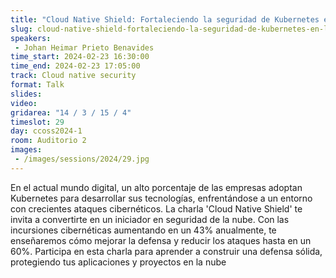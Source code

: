 ```yaml
---
title: "Cloud Native Shield: Fortaleciendo la seguridad de Kubernetes en la era cloud"
slug: cloud-native-shield-fortaleciendo-la-seguridad-de-kubernetes-en-la-era-cloud
speakers:
 - Johan Heimar Prieto Benavides
time_start: 2024-02-23 16:30:00
time_end: 2024-02-23 17:05:00
track: Cloud native security
format: Talk
slides: 
video: 
gridarea: "14 / 3 / 15 / 4"
timeslot: 29
day: ccoss2024-1
room: Auditorio 2
images: 
 - /images/sessions/2024/29.jpg
---
```


En el actual mundo digital, un alto porcentaje de las empresas adoptan Kubernetes para desarrollar sus tecnologías, enfrentándose a un entorno con crecientes ataques cibernéticos. La charla 'Cloud Native Shield' te invita a convertirte en un iniciador en seguridad de la nube. Con las incursiones cibernéticas aumentando en un 43% anualmente, te enseñaremos cómo mejorar la defensa y reducir los ataques hasta en un 60%. Participa en esta charla para aprender a construir una defensa sólida, protegiendo tus aplicaciones y proyectos en la nube